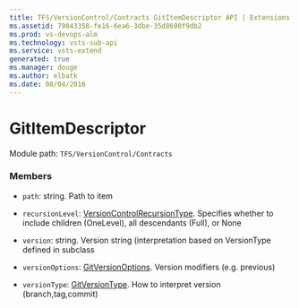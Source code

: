 ```yaml
---
title: TFS/VersionControl/Contracts GitItemDescriptor API | Extensions for Visual Studio Team Services
ms.assetid: 79043358-fe16-6ea6-3dbe-35d8600f9db2
ms.prod: vs-devops-alm
ms.technology: vsts-sub-api
ms.service: vsts-extend
generated: true
ms.manager: douge
ms.author: elbatk
ms.date: 08/04/2016
---
```


# GitItemDescriptor

Module path: `TFS/VersionControl/Contracts`


### Members

* `path`: string. Path to item

* `recursionLevel`: [VersionControlRecursionType](../../../TFS/VersionControl/Contracts/VersionControlRecursionType.md). Specifies whether to include children (OneLevel), all descendants (Full), or None

* `version`: string. Version string (interpretation based on VersionType defined in subclass

* `versionOptions`: [GitVersionOptions](../../../TFS/VersionControl/Contracts/GitVersionOptions.md). Version modifiers (e.g. previous)

* `versionType`: [GitVersionType](../../../TFS/VersionControl/Contracts/GitVersionType.md). How to interpret version (branch,tag,commit)

